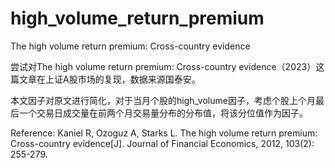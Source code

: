 # high_volume_return_premium
The high volume return premium: Cross-country evidence

尝试对The high volume return premium: Cross-country evidence（2023）这篇文章在上证A股市场的复现，数据来源国泰安。

本文因子对原文进行简化，对于当月个股的high_volume因子，考虑个股上个月最后一个交易日成交量在前两个月交易量分布的分布值，将该分位值作为因子。

Reference: Kaniel R, Ozoguz A, Starks L. The high volume return premium: Cross-country evidence[J]. Journal of Financial Economics, 2012, 103(2): 255-279.
